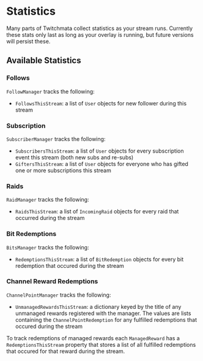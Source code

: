 # Statistics

Many parts of Twitchmata collect statistics as your stream runs. Currently these stats only last as long as your overlay is running, but future versions will persist these.

## Available Statistics

### Follows
`FollowManager` tracks the following:

- `FollowsThisStream`: a list of `User` objects for new follower during this stream

### Subscription
`SubscriberManager` tracks the following:

- `SubscribersThisStream`: a list of `User` objects for every subscription event this stream (both new subs and re-subs)
- `GiftersThisStream`: a list of `User` objects for everyone who has gifted one or more subscriptions this stream

### Raids
`RaidManager` tracks the following:

- `RaidsThisStream`: a list of `IncomingRaid` objects for every raid that occurred during the stream

### Bit Redemptions
`BitsManager` tracks the following:

- `RedemptionsThisStream`: a list of `BitRedemption` objects for every bit redemption that occured during the stream

### Channel Reward Redemptions
`ChannelPointManager` tracks the following:

- `UnmanagedRewardsThisStream`: a dictionary keyed by the title of any unmanaged rewards registered with the manager. The values are lists containing the `ChannelPointRedemption` for any fulfilled redemptions that occured during the stream

To track redemptions of managed rewards each `ManagedReward` has a `RedemptionsThisStream` property that stores a list of all fulfilled redemptions that occured for that reward during the stream.
